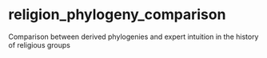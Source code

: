 # religion_phylogeny_comparison
Comparison between derived phylogenies and expert intuition in the history of religious groups
